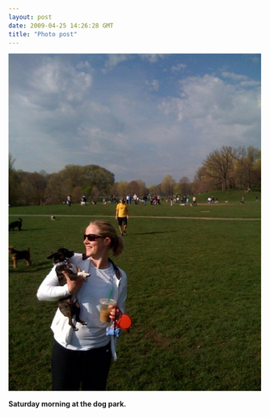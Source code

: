 ```yaml
---
layout: post
date: 2009-04-25 14:26:28 GMT
title: "Photo post"
---
```

![travisj](/images/a8d23d94054a6dca69aea227a155d29af6bfda9b83abcdc3d3b6a3140d7619cf.jpg)

<b>Saturday morning at the dog park.</b>